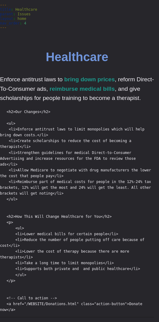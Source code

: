 ```yaml
---
title: Healthcare
parent: Issues
layout: home
nav_order: 4
---
```

<html lang="en">
<head>
   <meta charset="UTF-8">
   <meta name="viewport" content="width=device-width, initial-scale=1.0">
   <title>Healthcare</title>
   <style>
       body, html {
           margin: 0;
           padding: 0;
           font-family: Arial, sans-serif;
           background-color: #27262b;
           color: #f4f2f8;
           line-height: 1.6;
       }


       .content-container {
           max-width: 1000px;
           margin: 40px auto;
           padding: 20px;
           background-color: #27262b;
           border-radius: 10px;
           box-shadow: 0 2px 10px rgba(0, 0, 0, 0.1);
       }


       h1 {
           color: #7095DB;
           font-size: 2.5rem;
           text-align: center;
       }


       h2 {
           color: #4CAF50;
           font-size: 2rem;
           margin-top: 30px;
       }


       p {
           font-size: 1.2rem;
           margin-bottom: 20px;
       }


       ul, li {
           font-size: 1.1rem;
           margin-bottom: 10px;
           padding-left: 20px;
       }


       ul ul {
           margin-top: 10px;
           padding-left: 20px;
       }


       /* Styling for key terms */
       strong {
           color: #1D998D;
       }


       /* Buttons for action items */
       .action-button {
           display: inline-block;
           background-color: #4CAF50;
           color: white;
           padding: 10px 20px;
           text-decoration: none;
           border-radius: 5px;
           margin-top: 20px;
       }


       .action-button:hover {
           background-color: #45a049;
       }
   </style>
</head>
<body>


   <div class="content-container">
       <h1>Healthcare</h1>
       <p>
           Enforce antitrust laws to <strong>bring down prices</strong>, reform Direct-To-Consumer ads, <strong>reimburse medical bills</strong>, and give scholarships for people training to become a therapist.
       </p>


       <h2>Our Changes</h2>
       
       <ul>
		<li>Enforce antitrust laws to limit monopolies which will help bring down costs.</li>
		<li>Create scholarships to reduce the cost of becoming a therapist</li>
		<li>Strengthen guidelines for medical Direct-to-Consumer Advertising and increase resources for the FDA to review those ads</li>
		<li>Allow Medicare to negotiate with drug manufacturers the lower the cost that people pay</li>
		<li>Reimburse part of medical costs for people in the 12%-24% tax brackets, 12% will get the most and 24% will get the least. All other brackets will get noting</li>
       </ul>


       <h2>How This Will Change Healthcare for You</h2>
       <p>
           <ul>
           <li>Lower medical bills for certain people</li>
           <li>Reduce the number of people putting off care because of cost</li>
           <li>Lower the cost of therapy because there are more therapists</li>
           <li>Take a long time to limit monopolies</li>
           <li>Supports both private and  and public healthcare</li>
           </ul>
       </p>


       <!-- Call to action -->
       <a href="/WEBSITE/Donations.html" class="action-button">Donate now</a>
   </div>


</body>
</html>


----


